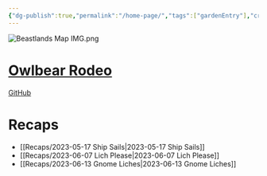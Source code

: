 ```yaml
---
{"dg-publish":true,"permalink":"/home-page/","tags":["gardenEntry"],"created":"","updated":""}
---
```



![Beastlands Map IMG.png](/img/user/z_Assets/Beastlands%20Map%20IMG.png)


# [Owlbear Rodeo](https://owlbear-rodeo-legacy-3nug.onrender.com)
[GitHub](https://github.com/peachbastard/the-beastlands)


# Recaps
- [[Recaps/2023-05-17 Ship Sails\|2023-05-17 Ship Sails]]
- [[Recaps/2023-06-07 Lich Please\|2023-06-07 Lich Please]]
- [[Recaps/2023-06-13 Gnome Liches\|2023-06-13 Gnome Liches]]

